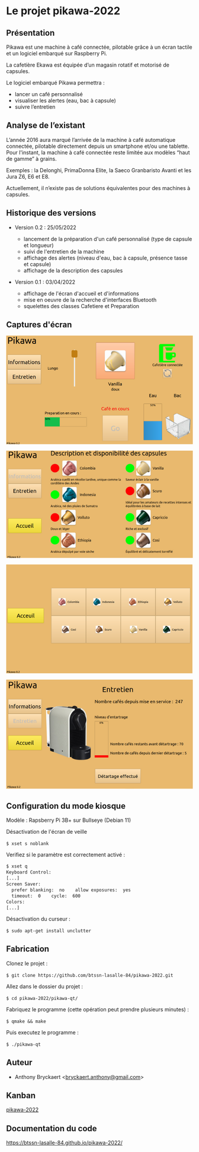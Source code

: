 # Le projet pikawa-2022

## Présentation

Pikawa est une machine à café connectée, pilotable grâce à un écran tactile et un logiciel embarqué sur Raspberry Pi.

La cafetière Ekawa est équipée d’un magasin rotatif et motorisé de capsules.

Le logiciel embarqué Pikawa permettra :

* lancer un café personnalisé
* visualiser les alertes (eau, bac à capsule)
* suivre l’entretien

## Analyse de l’existant

L’année 2016 aura marqué l’arrivée de la machine à café automatique connectée, pilotable directement depuis un smartphone et/ou une tablette. 
Pour l'instant, la machine à café connectée reste limitée aux modèles “haut de gamme” à grains.

Exemples : la Delonghi, PrimaDonna Elite, la Saeco Granbaristo Avanti et les Jura Z6, E6 et E8.

Actuellement, il n’existe pas de solutions équivalentes pour des machines à capsules.

## Historique des versions

- Version 0.2 : 25/05/2022
  - lancement de la préparation d'un café personnalisé (type de capsule et longueur)
  - suivi de l'entretien de la machine
  - affichage des alertes (niveau d'eau, bac à capsule, présence tasse et capsule)
  - affichage de la description des capsules

- Version 0.1 : 03/04/2022
  - affichage de l'écran d'accueil et d'informations
  - mise en oeuvre de la recherche d'interfaces Bluetooth
  - squelettes des classes Cafetiere et Preparation

## Captures d'écran

![](captures/page-Accueil-IHM.png)

![](captures/page-Information-IHM.png)

![](captures/page-Selection-IHM.png)

![](captures/page-Entretien-IHM.png)

## Configuration du mode kiosque

Modèle : Rapsberry Pi 3B+ sur Bullseye (Debian 11)


Désactivation de l'écran de veille

`$ xset s noblank`

Verifiez si le paramètre est correctement activé : 

```
$ xset q
Keyboard Control:
[...]
Screen Saver:
  prefer blanking:  no    allow exposures:  yes
  timeout:  0    cycle:  600
Colors:
[...]
```
Désactivation du curseur :

`$ sudo apt-get install unclutter`

## Fabrication

Clonez le projet :

`$ git clone https://github.com/btssn-lasalle-84/pikawa-2022.git`

Allez dans le dossier du projet :

`$ cd pikawa-2022/pikawa-qt/`

Fabriquez le programme (cette opération peut prendre plusieurs minutes) :

`$ qmake && make`


Puis executez le programme :

`$ ./pikawa-qt`

## Auteur

- Anthony Bryckaert <<bryckaert.anthony@gmail.com>>

## Kanban

[pikawa-2022](https://github.com/btssn-lasalle-84/pikawa-2022/projects/1)

## Documentation du code

https://btssn-lasalle-84.github.io/pikawa-2022/
